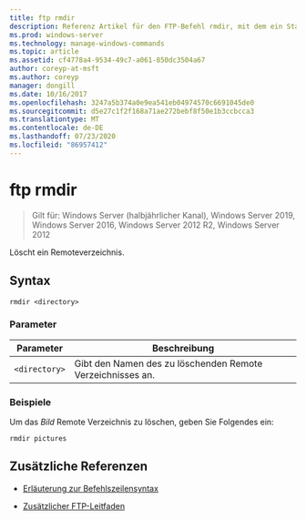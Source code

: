```yaml
---
title: ftp rmdir
description: Referenz Artikel für den FTP-Befehl rmdir, mit dem ein Stammverzeichnis gelöscht wird.
ms.prod: windows-server
ms.technology: manage-windows-commands
ms.topic: article
ms.assetid: cf4778a4-9534-49c7-a061-850dc3504a67
author: coreyp-at-msft
ms.author: coreyp
manager: dongill
ms.date: 10/16/2017
ms.openlocfilehash: 3247a5b374a0e9ea541eb04974570c6691045de0
ms.sourcegitcommit: d5e27c1f2f168a71ae272bebf8f50e1b3ccbcca3
ms.translationtype: MT
ms.contentlocale: de-DE
ms.lasthandoff: 07/23/2020
ms.locfileid: "86957412"
---
```

# <a name="ftp-rmdir"></a>ftp rmdir

> Gilt für: Windows Server (halbjährlicher Kanal), Windows Server 2019, Windows Server 2016, Windows Server 2012 R2, Windows Server 2012

Löscht ein Remoteverzeichnis.

## <a name="syntax"></a>Syntax

```
rmdir <directory>
```

### <a name="parameters"></a>Parameter

| Parameter | Beschreibung |
| --------- | ----------- |
| `<directory>` | Gibt den Namen des zu löschenden Remote Verzeichnisses an. |

### <a name="examples"></a>Beispiele

Um das *Bild* Remote Verzeichnis zu löschen, geben Sie Folgendes ein:

```
rmdir pictures
```

## <a name="additional-references"></a>Zusätzliche Referenzen

- [Erläuterung zur Befehlszeilensyntax](command-line-syntax-key.md)

- [Zusätzlicher FTP-Leitfaden](/previous-versions/orphan-topics/ws.10/cc756013(v=ws.10))
